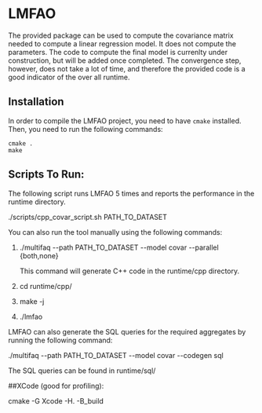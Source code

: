 # LMFAO

The provided package can be used to compute the covariance matrix needed to compute a linear regression model. 
It does not compute the parameters. The code to compute the final model is currenlty under construction, but will
be added once completed. The convergence step, however, does not take a lot of time, and therefore the provided code 
is a good indicator of the over all runtime.

## Installation

In order to compile the LMFAO project, you need to have `cmake` installed.
Then, you need to run the following commands:

```
cmake .
make
```

## Scripts To Run:

The following script runs LMFAO 5 times and reports the performance in the runtime directory.

./scripts/cpp_covar_script.sh PATH_TO_DATASET

You can also run the tool manually using the following commands: 

1) ./multifaq --path PATH_TO_DATASET --model covar --parallel {both,none}

   This command will generate C++ code in the runtime/cpp directory. 

2) cd runtime/cpp/

3) make -j 

4) ./lmfao 


LMFAO can also generate the SQL queries for the required aggregates by running the following command: 

./multifaq --path PATH_TO_DATASET --model covar --codegen sql 

The SQL queries can be found in runtime/sql/


##XCode (good for profiling):

cmake -G Xcode -H. -B_build

